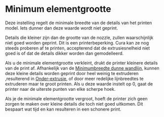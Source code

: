 Minimum elementgrootte
====
Deze instelling regelt de minimale breedte van de details van het printen model. Iets dunner dan deze waarde wordt niet geprint.

Details die kleiner zijn dan de grootte van de nozzle, zullen waarschijnlijk niet goed worden geprint. Dit is een printerbeperking. Cura kan ze nog steeds proberen af ​​te printen, accepterend dat de extrusiesnelheid niet goed is of dat de details dikker worden dan gemodelleerd.

Als u de minimale elementgrootte verkleint, drukt de printer kleinere details van de print af. Afhankelijk van de [Minimumbreedte dunne wandlijn](min_bead_width.md), kunnen deze kleine details worden geprint door heel weinig te extruderen ,resulterend in [Onder-extrusie](../troubleshooting/underextrusion.md), of door meer redelijke lijnbreedtes te extruderen maar te groot printen. Als u deze waarde instelt op 0, gaat de printer naar de uiterste punten van elke scherpe hoek.

Als je de minimale elementgrootte vergroot, hoeft de printer zich geen zorgen te maken over kleine details die toch niet goed uitkomen. Dit bespaart wat tijd en kan resulteren in een schonere print.